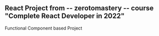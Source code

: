  ## React Project from -- zerotomastery -- course "Complete React Developer in 2022"
 
 Functional Component based Project
